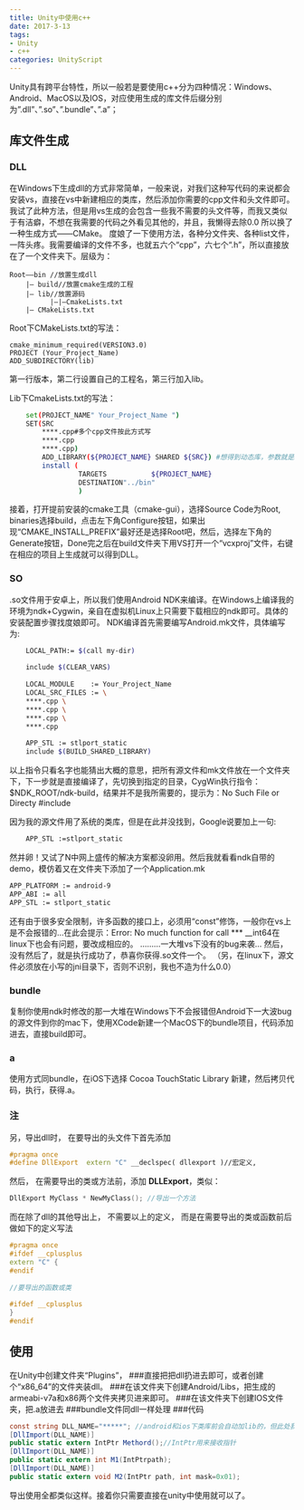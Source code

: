 ```yaml
---
title: Unity中使用c++
date: 2017-3-13
tags:
- Unity
- c++
categories: UnityScript
---
```



Unity具有跨平台特性，所以一般若是要使用c++分为四种情况：Windows、Android、MacOS以及IOS，对应使用生成的库文件后缀分别为”.dll”、”.so”、”.bundle”、”.a”；

## 库文件生成
### DLL
在Windows下生成dll的方式非常简单，一般来说，对我们这种写代码的来说都会安装vs，直接在vs中新建相应的类库，然后添加你需要的cpp文件和头文件即可。我试了此种方法，但是用vs生成的会包含一些我不需要的头文件等，而我又类似于有洁癖，不想在我需要的代码之外看见其他的，并且，我懒得去除0.0 所以换了一种生成方式——CMake。
度娘了一下使用方法，各种分文件夹、各种list文件，一阵头疼。我需要编译的文件不多，也就五六个“cpp”，六七个“.h”，所以直接放在了一个文件夹下。层级为：

	Root——bin //放置生成dll  
		|— build//放置cmake生成的工程  
		|— lib//放置源码  
		      |—|—CmakeLists.txt  
		|— CMakeLists.txt  

Root下CMakeLists.txt的写法：

	cmake_minimum_required(VERSION3.0)  
	PROJECT (Your_Project_Name)  
	ADD_SUBDIRECTORY(lib)
 第一行版本，第二行设置自己的工程名，第三行加入lib。

Lib下CmakeLists.txt的写法：
``` bash
	set(PROJECT_NAME" Your_Project_Name ")  
	SET(SRC  
	    ****.cpp#多个cpp文件按此方式写  
	    ****.cpp  
	    ****.cpp)  
	    ADD_LIBRARY(${PROJECT_NAME} SHARED ${SRC}) #想得到动态库，参数就是SHARED  
	    install (  
	             TARGETS           ${PROJECT_NAME}  
	             DESTINATION"../bin"  
	             )
```

接着，打开提前安装的cmake工具（cmake-gui），选择Source Code为Root, binaries选择build，点击左下角Configure按钮，如果出现“CMAKE_INSTALL_PREFIX”最好还是选择Root吧，然后，选择左下角的Generate按钮，Done完之后在build文件夹下用VS打开一个“vcxproj”文件，右键在相应的项目上生成就可以得到DLL。

### SO
.so文件用于安卓上，所以我们使用Android NDK来编译。在Windows上编译我的环境为ndk+Cygwin，亲自在虚拟机Linux上只需要下载相应的ndk即可。具体的安装配置步骤找度娘即可。
NDK编译首先需要编写Android.mk文件，具体编写为:

``` bash
 	LOCAL_PATH:= $(call my-dir)  
   
    include $(CLEAR_VARS)  
   
    LOCAL_MODULE    := Your_Project_Name  
    LOCAL_SRC_FILES := \  
    ****.cpp \  
    ****.cpp \  
    ****.cpp \  
    ****.cpp  
   
    APP_STL := stlport_static  
    include $(BUILD_SHARED_LIBRARY)
```

 以上指令只看名字也能猜出大概的意思，把所有源文件和mk文件放在一个文件夹下，下一步就是直接编译了，先切换到指定的目录，CygWin执行指令：$NDK_ROOT/ndk-build，结果并不是我所需要的，提示为：No Such File or Directy #include<vector>

因为我的源文件用了系统的类库，但是在此并没找到，Google说要加上一句:
``` bash
	APP_STL :=stlport_static  
```
然并卵！又试了N中网上盛传的解决方案都没卵用。然后我就看看ndk自带的demo，模仿着又在文件夹下添加了一个Application.mk
``` bash
APP_PLATFORM := android-9  
APP_ABI := all  
APP_STL := stlport_static  
```

还有由于很多安全限制，许多函数的接口上，必须用“const”修饰，一般你在vs上是不会报错的…在此会提示：Error: No much function for call ***
 __int64在linux下也会有问题，要改成相应的。
………一大堆vs下没有的bug来袭…
然后，没有然后了，就是执行成功了，恭喜你获得.so文件一个。
（另，在linux下，源文件必须放在小写的jni目录下，否则不识别，我也不造为什么0.0）


### bundle
复制你使用ndk时修改的那一大堆在Windows下不会报错但Android下一大波bug的源文件到你的mac下，使用XCode新建一个MacOS下的bundle项目，代码添加进去，直接build即可。

### a
使用方式同bundle，在iOS下选择 Cocoa TouchStatic Library 新建，然后拷贝代码，执行，获得.a。

### 注
另，导出dll时， 在要导出的头文件下首先添加
``` cpp
#pragma once  
#define DllExport  extern "C" __declspec( dllexport )//宏定义,  
```

然后， 在需要导出的类或方法前，添加 **DLLExport**，类似：
``` cpp
DllExport MyClass * NewMyClass(); //导出一个方法  
```

而在除了dll的其他导出上， 不需要以上的定义， 而是在需要导出的类或函数前后做如下的定义写法
``` cpp
#pragma once  
#ifdef __cplusplus  
extern "C" {  
#endif  
  
//要导出的函数或类  
  
#ifdef __cplusplus  
}  
#endif  
```

##  使用
在Unity中创建文件夹“Plugins”，
###直接把把dll扔进去即可，或者创建个“x86_64”的文件夹装dll。
###在该文件夹下创建Android/Libs，把生成的armeabi-v7a和x86两个文件夹拷贝进来即可。
###在该文件夹下创建IOS文件夹，把.a放进去
###bundle文件同dll一样处理
###代码
``` csharp
const string DLL_NAME="*****"; //android和ios下类库前会自动加lib的，但此处我们用的是不写的
[DllImport(DLL_NAME)]
public static extern IntPtr Methord();//IntPtr用来接收指针
[DllImport(DLL_NAME)]
public static extern int M1(IntPtrpath);
[DllImport(DLL_NAME)]
public static extern void M2(IntPtr path, int mask=0x01);
```

导出使用全都类似这样。接着你只需要直接在unity中使用就可以了。